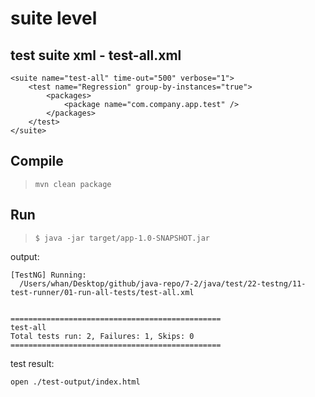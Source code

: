 # suite level

## test suite xml - test-all.xml

```
<suite name="test-all" time-out="500" verbose="1">
    <test name="Regression" group-by-instances="true">
        <packages>
            <package name="com.company.app.test" />
        </packages>
    </test>
</suite>
```

## Compile

> `mvn clean package`

## Run

> `$ java -jar target/app-1.0-SNAPSHOT.jar`

output:

```
[TestNG] Running:
  /Users/whan/Desktop/github/java-repo/7-2/java/test/22-testng/11-test-runner/01-run-all-tests/test-all.xml


===============================================
test-all
Total tests run: 2, Failures: 1, Skips: 0
===============================================
```

test result:

```
open ./test-output/index.html
```
